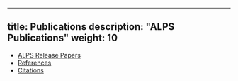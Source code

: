 
---
title: Publications
description: "ALPS Publications"
weight: 10
---

- [ALPS Release Papers](papers)
- [References](refs)
- [Citations](citations)


